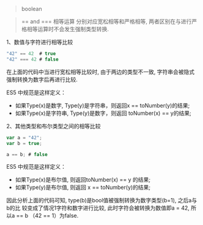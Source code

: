 > boolean

> == and === 相等运算
分别对应宽松相等和严格相等, 两者区别在与进行严格相等运算时不会发生强制类型转换.

1、数值与字符进行相等比较

``` js
"42" == 42  # true
"42" === 42 # false
```
在上面的代码中当进行宽松相等比较时, 由于两边的类型不一致, 字符串会被隐式强制转换为数字后再进行比较.

ES5 中规范是这样定义：
- 如果Type(x)是数字, Type(y)是字符串，则返回x == toNumber(y)的结果;
- 如果Type(x)是字符串, Type(y)是数字，则返回 toNumber(x) == y的结果;

2、其他类型和布尔类型之间的相等比较
``` js
var a = "42";
var b = true;

a == b; # false
```
ES5 中规范是这样定义：
- 如果Type(x)是布尔值, 则返回toNumber(x) == y 的结果;
- 如果Type(y)是布尔值, 则返回 x == toNumber(y)的结果;

因此分析上面的代码可知, type(b)是bool值被强制转换为数字类型(b=1), 之后a与b的比
较变成了情况1字符和数字进行比较, 此时字符会被转换为数值即a = 42, 所以a == b （42 == 1）为false.
